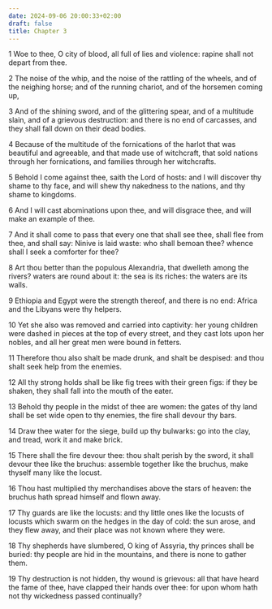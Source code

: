 ```yaml
---
date: 2024-09-06 20:00:33+02:00
draft: false
title: Chapter 3
---
```




1 Woe to thee, O city of blood, all full of lies and violence: rapine shall not depart from thee.

2 The noise of the whip, and the noise of the rattling of the wheels, and of the neighing horse; and of the running chariot, and of the horsemen coming up,

3 And of the shining sword, and of the glittering spear, and of a multitude slain, and of a grievous destruction: and there is no end of carcasses, and they shall fall down on their dead bodies.

4 Because of the multitude of the fornications of the harlot that was beautiful and agreeable, and that made use of witchcraft, that sold nations through her fornications, and families through her witchcrafts.

5 Behold I come against thee, saith the Lord of hosts: and I will discover thy shame to thy face, and will shew thy nakedness to the nations, and thy shame to kingdoms.

6 And I will cast abominations upon thee, and will disgrace thee, and will make an example of thee.

7 And it shall come to pass that every one that shall see thee, shall flee from thee, and shall say: Ninive is laid waste: who shall bemoan thee? whence shall I seek a comforter for thee?

8 Art thou better than the populous Alexandria, that dwelleth among the rivers? waters are round about it: the sea is its riches: the waters are its walls.

9 Ethiopia and Egypt were the strength thereof, and there is no end: Africa and the Libyans were thy helpers.

10 Yet she also was removed and carried into captivity: her young children were dashed in pieces at the top of every street, and they cast lots upon her nobles, and all her great men were bound in fetters.

11 Therefore thou also shalt be made drunk, and shalt be despised: and thou shalt seek help from the enemies.

12 All thy strong holds shall be like fig trees with their green figs: if they be shaken, they shall fall into the mouth of the eater.

13 Behold thy people in the midst of thee are women: the gates of thy land shall be set wide open to thy enemies, the fire shall devour thy bars.

14 Draw thee water for the siege, build up thy bulwarks: go into the clay, and tread, work it and make brick.

15 There shall the fire devour thee: thou shalt perish by the sword, it shall devour thee like the bruchus: assemble together like the bruchus, make thyself many like the locust.

16 Thou hast multiplied thy merchandises above the stars of heaven: the bruchus hath spread himself and flown away.

17 Thy guards are like the locusts: and thy little ones like the locusts of locusts which swarm on the hedges in the day of cold: the sun arose, and they flew away, and their place was not known where they were.

18 Thy shepherds have slumbered, O king of Assyria, thy princes shall be buried: thy people are hid in the mountains, and there is none to gather them.

19 Thy destruction is not hidden, thy wound is grievous: all that have heard the fame of thee, have clapped their hands over thee: for upon whom hath not thy wickedness passed continually?

